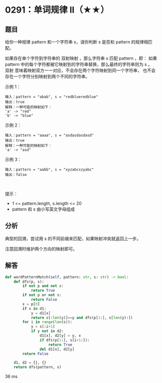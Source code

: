 # 0291：单词规律 II（★★）


## 题目

给你一种规律 pattern 和一个字符串 s，请你判断 s 是否和 pattern 的规律相匹配。

如果存在单个字符到字符串的 双射映射 ，那么字符串 s 匹配 pattern ，即：
如果pattern 中的每个字符都被它映射到的字符串替换，那么最终的字符串则为 s 。
双射 意味着映射双方一一对应，不会存在两个字符映射到同一个字符串，
也不会存在一个字符分别映射到两个不同的字符串。

示例 1：

	输入：pattern = "abab", s = "redblueredblue"
	输出：true
	解释：一种可能的映射如下：
	'a' -> "red"
	'b' -> "blue"

示例 2：

	输入：pattern = "aaaa", s = "asdasdasdasd"
	输出：true
	解释：一种可能的映射如下：
	'a' -> "asd"

示例 3：

	输入：pattern = "aabb", s = "xyzabcxzyabc"
	输出：false
 

提示：
- 1 <= pattern.length, s.length <= 20
- pattern 和 s 由小写英文字母组成


## 分析

典型的回溯，尝试用 s 的不同前缀来匹配，如果映射冲突就返回上一步。

注意回溯时维护两个方向的映射即可。

## 解答

```python
def wordPatternMatch(self, pattern: str, s: str) -> bool:
    def dfs(p, s):
        if not p and not s:
            return True
        if not p or not s:
            return False
        x = p[0]
        if x in d1:
            y = d1[x]
            return s[:len(y)]==y and dfs(p[1:], s[len(y):])
        for i in range(len(s)):
            y = s[:i+1]
            if y not in d2:
                d1[x], d2[y] = y, x
                if dfs(p[1:], s[i+1:]):
                    return True
                del d1[x], d2[y]
        return False
    
    d1, d2 = {}, {}
    return dfs(pattern, s)
```
36 ms

